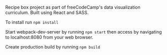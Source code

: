 Recipe box project as part of freeCodeCamp's data visualization curriculum. Built using React and SASS.

To install run ````npm install````

Start webpack-dev-server by running ````npm start```` then access by navigating to localhost:8080 from your web browser.

Create production build by running ````npm build````